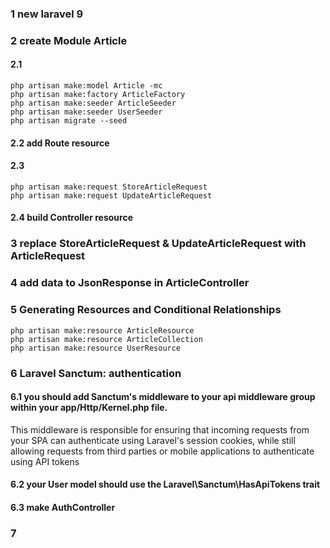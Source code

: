 ### 1 new laravel 9
### 2 create Module Article
#### 2.1
    php artisan make:model Article -mc
    php artisan make:factory ArticleFactory
    php artisan make:seeder ArticleSeeder
    php artisan make:seeder UserSeeder
    php artisan migrate --seed

#### 2.2 add Route resource

#### 2.3 
    php artisan make:request StoreArticleRequest
    php artisan make:request UpdateArticleRequest

#### 2.4 build Controller resource

### 3 replace StoreArticleRequest & UpdateArticleRequest with ArticleRequest

### 4 add data to JsonResponse in ArticleController

### 5 Generating Resources and Conditional Relationships
    php artisan make:resource ArticleResource
    php artisan make:resource ArticleCollection
    php artisan make:resource UserResource

### 6 Laravel Sanctum: authentication
#### 6.1 you should add Sanctum's middleware to your api middleware group within your app/Http/Kernel.php file.
This middleware is responsible for ensuring that incoming requests from your SPA can authenticate using Laravel's session cookies, while still allowing requests from third parties or mobile applications to authenticate using API tokens

#### 6.2 your User model should use the Laravel\Sanctum\HasApiTokens trait

#### 6.3  make AuthController

### 7 
